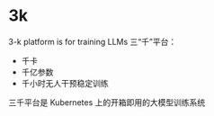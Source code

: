 # 3k

3-k platform is for training LLMs
三“千”平台：
* 千卡
* 千亿参数
* 千小时无人干预稳定训练

三千平台是 Kubernetes 上的开箱即用的大模型训练系统

